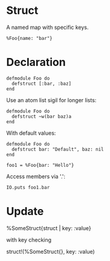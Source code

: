 # Struct

A named map with specific keys.

```
%Foo{name: "bar"}
```

# Declaration

```
defmodule Foo do
  defstruct [:bar, :baz]
end
```

Use an atom list sigil for longer lists:

```
defmodule Foo do
  defstruct ~w(bar baz)a
end
```

With default values:

```
defmodule Foo do
  defstruct bar: "Default", baz: nil
end

foo1 = %Foo{bar: "Hello"}
```

Access members via '.':

```
IO.puts foo1.bar
```

# Update

%SomeStruct{struct | key: :value}

with key checking

struct!(%SomeStruct{}, key: :value)
